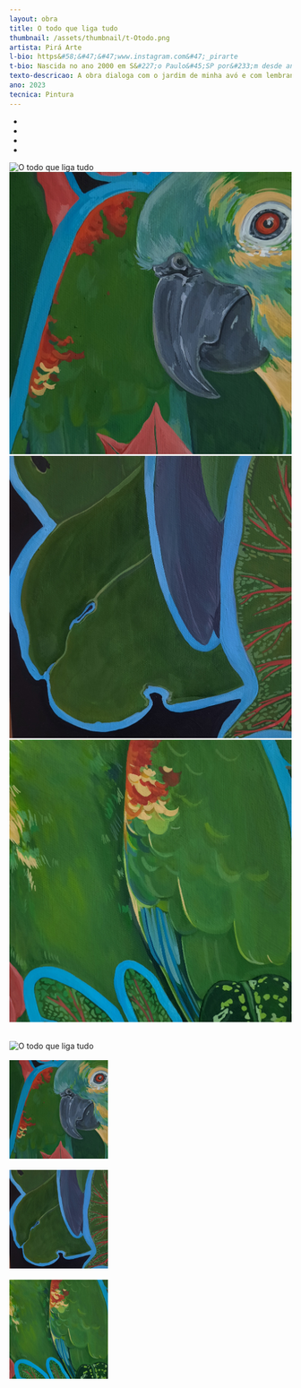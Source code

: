 ```yaml
---
layout: obra
title: O todo que liga tudo
thumbnail: /assets/thumbnail/t-Otodo.png
artista: Pirá Arte
l-bio: https&#58;&#47;&#47;www.instagram.com&#47;_pirarte
t-bio: Nascida no ano 2000 em S&#227;o Paulo&#45;SP por&#233;m desde antes do primeiro anos de vida criada em Itu&#45;SP e atualmente residindo em Bauru&#45;SP, formada como Bacharel em Artes Visuais pela UNESP&#45;Bauru em 2022, atualmente cursando Licenciatura em Artes Visuais tamb&#233;m pela UNESP&#45;Bauru. Minha po&#233;tica pessoal e pesquisa art&#237;stica seguem em meio às tentativas, procurando trazer para o campo visual a valoriza&#231;&#227;o multiesp&#233;cie, pensando sobre o olhar atento e sens&#237;vel para aquilo que está em nossa volta e que muitas vezes passa despercebido. Vejo na arte oportunidade de investiga&#231;&#245;es relacionais, multiesp&#233;cie, trazendo&#45;as para o espa&#231;o est&#233;tico, po&#233;tico, sens&#237;vel e externo, por&#233;m, tamb&#233;m as tendo como um meio pol&#237;tico do agir.  Atrav&#233;s da Arte dou voz ao meu modo de ver o mundo, tendo as manchas de tinta nesta aresta entre arte e realidade.
texto-descricao: A obra dialoga com o jardim de minha avó e com lembran&#231;as que permeiam o existir. Busquei transmitir a ideia de uma rela&#231;&#227;o poss&#237;vel entre aquilo que difere &#40;como esp&#233;cie, pensando a composi&#231;&#227;o entre plantas e animal&#41;, como uma esp&#233;cie de mutualismo existencial, ao passo que, a imagem central do papagaio&#45;verdadeiro &#40;presente de modo abrangente no Brasil, inclusive em áreas de Cerrado&#41; comunica um convite, como se quem estivesse como espectador se sentisse parte desse todo que comp&#245;e a tela, convidado ao abra&#231;o da asa aberta, isto &#233;, se a dinâmica relacional se transforma torna&#45;se poss&#237;vel o abra&#231;o imaterial entre a diferen&#231;a. Creio que a obra dialoga com a temática da exposi&#231;&#227;o, ao passo que, &#233; necessário olhar para as mais diversas formas de vida presente para que as perspectivas sejam inundadas e afetadas conduzindo os indiv&#237;duos à consci&#234;ncia e, por consequ&#234;ncia, tamb&#233;m a atitudes de preserva&#231;&#227;o, acredito que falar do Cerrado, ou dos Cerrados &#233; tornar grande toda a riqueza, diversidade, beleza, mas tamb&#233;m evocar sempre a necessidade de uma outra rela&#231;&#227;o entre humanos e natureza, para que essa beleza e grandeza n&#227;o se torne apenas uma memória estampada em telas de pintura. 
ano: 2023
tecnica: Pintura
---
```


<div class="menu d-none d-sm-block">


  <div id="imagens" class="carousel slide" data-ride="carousel">


   <ul class="carousel-indicators">
      <li data-target="#imagens" data-slide-to="0" class="active"></li>
      <li data-target="#imagens" data-slide-to="1"></li>
      <li data-target="#imagens" data-slide-to="2"></li>
      <li data-target="#imagens" data-slide-to="3"></li>
     


   </ul>
    
   <div class="carousel-inner">
      <div class="carousel-item active">
        <img src="/assets/obras/Otodo/1.png" alt="O todo que liga tudo" class="img-fluid mx-auto d-block">
      </div>
      <div class="carousel-item">
        <img src="/assets/obras/Otodo/2.jpg" alt="O todo que liga tudo" class="img-fluid mx-auto d-block">
      </div>
      <div class="carousel-item">
        <img src="/assets/obras/Otodo/3.jpg" alt="O todo que liga tudo" class="img-fluid mx-auto d-block">
      </div>
      <div class="carousel-item">
        <img src="/assets/obras/Otodo/4.jpg" alt="O todo que liga tudo" class="img-fluid mx-auto d-block">
      </div>
  </div>
 
 
   <a class="carousel-control-prev" href="#imagens" data-slide="prev">
      <span class="carousel-control-prev-icon"></span>
    </a>
    <a class="carousel-control-next" href="#imagens" data-slide="next">
      <span class="carousel-control-next-icon"></span>
    </a>
  </div>
<br>





<div class="d-block d-sm-none">
  
  <img src="/assets/obras/Otodo/1.png" alt="O todo que liga tudo" class="img-fluid" width="35%"><br><br>
  <img src="/assets/obras/Otodo/2.jpg" alt="O todo que liga tudo" class="img-fluid" width="35%"><br><br>
  <img src="/assets/obras/Otodo/3.jpg" alt="O todo que liga tudo" class="img-fluid" width="35%"><br><br>
  <img src="/assets/obras/Otodo/4.jpg" alt="O todo que liga tudo" class="img-fluid" width="35%">
  
</div>